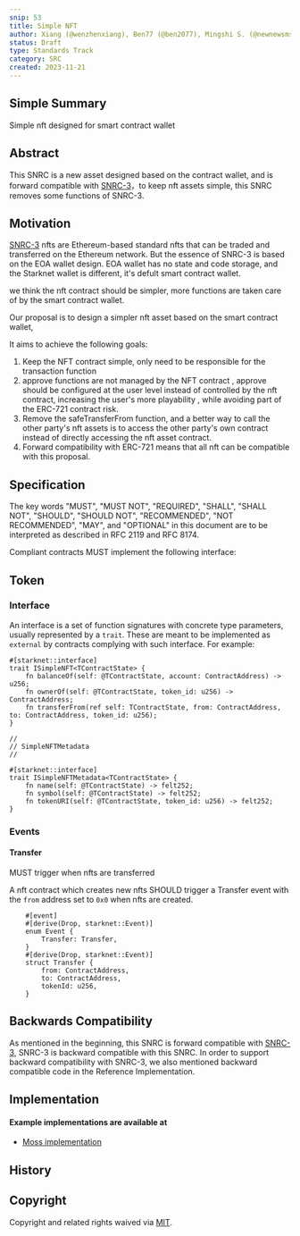 ```yaml
---
snip: 53
title: Simple NFT
author: Xiang (@wenzhenxiang), Ben77 (@ben2077), Mingshi S. (@newnewsms)
status: Draft
type: Standards Track
category: SRC
created: 2023-11-21
---
```


## Simple Summary
Simple nft designed for smart contract wallet

## Abstract

This SNRC is a new asset designed based on the contract wallet, and is forward compatible with [SNRC-3](./snrc-3.md)，to keep nft assets simple, this SNRC removes some functions of SNRC-3.

## Motivation

[SNRC-3](./snrc-3.md) nfts are Ethereum-based standard nfts that can be traded and transferred on the Ethereum network. But the essence of SNRC-3 is based on the EOA wallet design. EOA wallet has no state and code storage, and the Starknet wallet is different, it's defult smart contract wallet.

we think the nft contract should be simpler, more functions are taken care of by the smart contract wallet.

Our proposal is to design a simpler nft asset based on the smart contract wallet, 

It aims to achieve the following goals:

1. Keep the NFT contract simple, only need to be responsible for the transaction function
2. approve functions are not managed by the NFT contract , approve should be configured at the user level instead of controlled by the nft contract, increasing the user's more playability , while avoiding part of the ERC-721 contract risk.
3. Remove the safeTransferFrom function, and a better way to call the other party's nft assets is to access the other party's own contract instead of directly accessing the nft asset contract.
4. Forward compatibility with ERC-721 means that all nft can be compatible with this proposal.

## Specification

The key words "MUST", "MUST NOT", "REQUIRED", "SHALL", "SHALL NOT", "SHOULD", "SHOULD NOT", "RECOMMENDED", "NOT RECOMMENDED", "MAY", and "OPTIONAL" in this document are to be interpreted as described in RFC 2119 and RFC 8174.

Compliant contracts MUST implement the following interface:


## Token
### Interface


An interface is a set of function signatures with concrete type parameters, usually represented by a `trait`. These are meant to be implemented as `external` by contracts complying with such interface. For example:

```cairo
#[starknet::interface]
trait ISimpleNFT<TContractState> {
    fn balanceOf(self: @TContractState, account: ContractAddress) -> u256;
    fn ownerOf(self: @TContractState, token_id: u256) -> ContractAddress;
    fn transferFrom(ref self: TContractState, from: ContractAddress, to: ContractAddress, token_id: u256);
}

//
// SimpleNFTMetadata
//

#[starknet::interface]
trait ISimpleNFTMetadata<TContractState> {
    fn name(self: @TContractState) -> felt252;
    fn symbol(self: @TContractState) -> felt252;
    fn tokenURI(self: @TContractState, token_id: u256) -> felt252;
}

```




### Events

#### Transfer

MUST trigger when nfts are transferred

A nft contract which creates new nfts SHOULD trigger a Transfer event with the `from` address set to `0x0` when nfts are created.

``` cairo
    #[event]
    #[derive(Drop, starknet::Event)]
    enum Event {
        Transfer: Transfer,
    }
    #[derive(Drop, starknet::Event)]
    struct Transfer {
        from: ContractAddress,
        to: ContractAddress,
        tokenId: u256,
    }
```



## Backwards Compatibility

As mentioned in the beginning, this SNRC is forward compatible with [SNRC-3](./SNRC-3.md), SNRC-3 is backward compatible with this SNRC. In order to support backward compatibility with SNRC-3, we also mentioned backward compatible code in the Reference Implementation.

## Implementation
#### Example implementations are available at
- [Moss implementation]([https://github.com/mossdapp/simplenft-cairo])

## History

## Copyright

Copyright and related rights waived via [MIT](../LICENSE).
